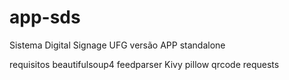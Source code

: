 # app-sds
Sistema Digital Signage UFG versão APP standalone

requisitos
beautifulsoup4
feedparser
Kivy
pillow
qrcode
requests
